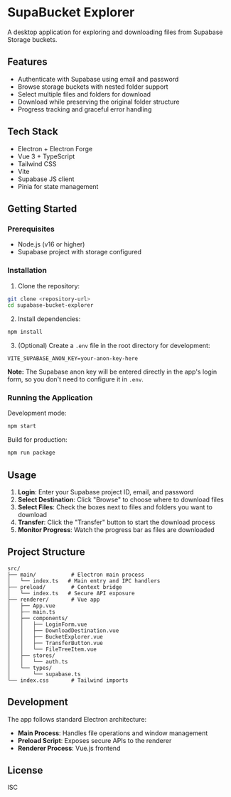 # SupaBucket Explorer

A desktop application for exploring and downloading files from Supabase Storage buckets.

## Features

- Authenticate with Supabase using email and password
- Browse storage buckets with nested folder support
- Select multiple files and folders for download
- Download while preserving the original folder structure
- Progress tracking and graceful error handling

## Tech Stack

- Electron + Electron Forge
- Vue 3 + TypeScript
- Tailwind CSS
- Vite
- Supabase JS client
- Pinia for state management

## Getting Started

### Prerequisites

- Node.js (v16 or higher)
- Supabase project with storage configured

### Installation

1. Clone the repository:
```bash
git clone <repository-url>
cd supabase-bucket-explorer
```

2. Install dependencies:
```bash
npm install
```

3. (Optional) Create a `.env` file in the root directory for development:
```env
VITE_SUPABASE_ANON_KEY=your-anon-key-here
```

**Note:** The Supabase anon key will be entered directly in the app's login form, so you don't need to configure it in `.env`.

### Running the Application

Development mode:
```bash
npm start
```

Build for production:
```bash
npm run package
```

## Usage

1. **Login**: Enter your Supabase project ID, email, and password
2. **Select Destination**: Click "Browse" to choose where to download files
3. **Select Files**: Check the boxes next to files and folders you want to download
4. **Transfer**: Click the "Transfer" button to start the download process
5. **Monitor Progress**: Watch the progress bar as files are downloaded

## Project Structure

```
src/
├── main/           # Electron main process
│   └── index.ts   # Main entry and IPC handlers
├── preload/        # Context bridge
│   └── index.ts   # Secure API exposure
├── renderer/       # Vue app
│   ├── App.vue
│   ├── main.ts
│   ├── components/
│   │   ├── LoginForm.vue
│   │   ├── DownloadDestination.vue
│   │   ├── BucketExplorer.vue
│   │   ├── TransferButton.vue
│   │   └── FileTreeItem.vue
│   ├── stores/
│   │   └── auth.ts
│   └── types/
│       └── supabase.ts
└── index.css       # Tailwind imports
```

## Development

The app follows standard Electron architecture:
- **Main Process**: Handles file operations and window management
- **Preload Script**: Exposes secure APIs to the renderer
- **Renderer Process**: Vue.js frontend

## License

ISC

